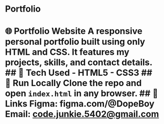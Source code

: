 # Portfolio
# 🌐 Portfolio Website  A responsive personal portfolio   built using only HTML and CSS.   It features my projects, skills,   and contact details.  ## 🔧 Tech Used - HTML5   - CSS3    ## 🚀 Run Locally Clone the repo and open   `index.html` in any browser.  ## 🔗 Links Figma: figma.com/@DopeBoy   Email: code.junkie.5402@gmail.com
